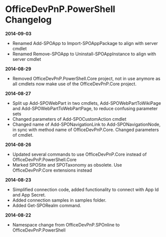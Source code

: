 # OfficeDevPnP.PowerShell Changelog #

**2014-09-03**
* Renamed Add-SPOApp to Import-SPOAppPackage to align with server cmdlet
* Renamed Remove-SPOApp to Uninstall-SPOAppInstance to align with server cmdlet

**2014-08-29**
* Removed OfficeDevPnP.PowerShell.Core project, not in use anymore as all cmdlets now make use of the OfficeDevPnP.Core project.

**2014-08-27**
* Split up Add-SPOWebPart in two cmdlets, Add-SPOWebPartToWikiPage and Add-SPOWebPartToWebPartPage, to reduce confusing parameter sets
* Changed parameters of Add-SPOCustomAction cmdlet
* Changed name of Add-SPONavigationLink to Add-SPONavigationNode, in sync with method name of OfficeDevPnP.Core. Changed parameters of cmdlet.


**2014-08-26**
* Updated several commands to use OfficeDevPnP.Core instead of OfficeDevPnP.PowerShell.Core
* Marked SPOSite and SPOTaxonomy as obsolete. Use OfficeDevPnP.Core extensions instead

**2014-08-23**
* Simplified connection code, added functionality to connect with App Id and App Secret. 
* Added connection samples in samples folder. 
* Added Get-SPORealm command.

**2014-08-22**
* Namespace change from OfficeDevPnP.SPOnline to OfficeDevPnP.PowerShell
